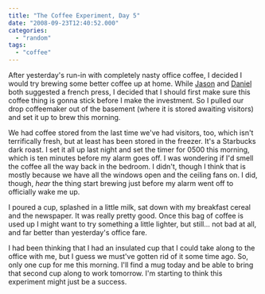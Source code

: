 ```yaml
---
title: "The Coffee Experiment, Day 5"
date: "2008-09-23T12:40:52.000"
categories: 
  - "random"
tags: 
  - "coffee"
---
```


After yesterday's run-in with completely nasty office coffee, I decided I would try brewing some better coffee up at home. While [Jason](http://www.chrishubbs.com/2008/09/22/the-coffee-experiment-day-4/#comments) and [Daniel](http://rmfo-blogs.com/daniel/) both suggested a french press, I decided that I should first make sure this coffee thing is gonna stick before I make the investment. So I pulled our drop coffeemaker out of the basement (where it is stored awaiting visitors) and set it up to brew this morning.

We had coffee stored from the last time we've had visitors, too, which isn't terrifically fresh, but at least has been stored in the freezer. It's a Starbucks dark roast. I set it all up last night and set the timer for 0500 this morning, which is ten minutes before my alarm goes off. I was wondering if I'd smell the coffee all the way back in the bedroom. I didn't, though I think that is mostly because we have all the windows open and the ceiling fans on. I did, though, _hear_ the thing start brewing just before my alarm went off to officially wake me up.

I poured a cup, splashed in a little milk, sat down with my breakfast cereal and the newspaper. It was really pretty good. Once this bag of coffee is used up I might want to try something a little lighter, but still... not bad at all, and far better than yesterday's office fare.

I had been thinking that I had an insulated cup that I could take along to the office with me, but I guess we must've gotten rid of it some time ago. So, only one cup for me this morning. I'll find a mug today and be able to bring that second cup along to work tomorrow. I'm starting to think this experiment might just be a success.
